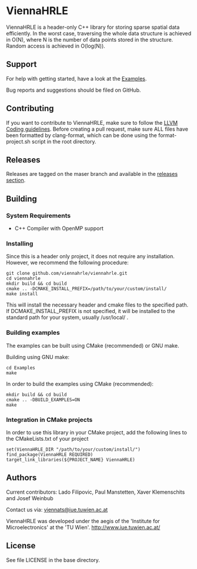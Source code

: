 # ViennaHRLE

ViennaHRLE is a header-only C++ library for storing sparse spatial data efficiently. In the worst case, traversing the whole data structure is achieved in O(N), where N is the number of data points stored in the structure. Random access is achieved in O(log(N)).

## Support
For help with getting started, have a look at the [Examples](https://github.com/viennahrle/viennahrle/tree/master/Examples).

Bug reports and suggestions should be filed on GitHub.

## Contributing
If you want to contribute to ViennaHRLE, make sure to follow the [LLVM Coding guidelines](https://llvm.org/docs/CodingStandards.html). Before creating a pull request, make sure ALL files have been formatted by clang-format, which can be done using the format-project.sh script in the root directory.

## Releases
Releases are tagged on the maser branch and available in the [releases section](https://github.com/viennahrle/viennahrle/releases).

## Building

### System Requirements

* C++ Compiler with OpenMP support

### Installing

Since this is a header only project, it does not require any installation. However, we recommend the following procedure:

```
git clone github.com/viennahrle/viennahrle.git
cd viennahrle
mkdir build && cd build
cmake .. -DCMAKE_INSTALL_PREFIX=/path/to/your/custom/install/
make install
```

This will install the necessary header and cmake files to the specified path. If DCMAKE_INSTALL_PREFIX is not specified, it will be installed to the standard path for your system, usually /usr/local/ .

### Building examples

The examples can be built using CMake (recommended) or GNU make.

Building using GNU make:

```
cd Examples
make
```

In order to build the examples using CMake (recommended):

```
mkdir build && cd build
cmake .. -DBUILD_EXAMPLES=ON
make
```

### Integration in CMake projects

In order to use this library in your CMake project, add the following lines to the CMakeLists.txt of your project

```
set(ViennaHRLE_DIR "/path/to/your/custom/install/")
find_package(ViennaHRLE REQUIRED)
target_link_libraries(${PROJECT_NAME} ViennaHRLE)
```


## Authors

Current contributors: Lado Filipovic, Paul Manstetten, Xaver Klemenschits and Josef Weinbub

Contact us via: viennats@iue.tuwien.ac.at

ViennaHRLE was developed under the aegis of the 'Institute for Microelectronics' at the 'TU Wien'.
http://www.iue.tuwien.ac.at/

License
--------------------------
See file LICENSE in the base directory.
